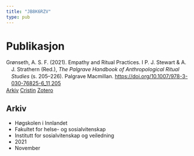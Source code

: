 ```yaml
---
title: "JB8K6RZV"
type: pub
---
```

<h1>Publikasjon</h1>
<article id="csl-bib-container-JB8K6RZV" class="csl-bib-container">
  <div class="csl-bib-body" style="line-height: 1.35; padding-left: 1em; text-indent:-1em;">
  <div class="csl-entry">Gr&#xF8;nseth, A. S. F. (2021). Empathy and Ritual Practices. I P. J. Stewart &amp; A. J. Strathern (Red.), <i>The Palgrave Handbook of Anthropological Ritual Studies</i> (s. 205&#x2013;226). Palgrave Macmillan. <a href="https://doi.org/10.1007/978-3-030-76825-6_11 205">https://doi.org/10.1007/978-3-030-76825-6_11 205</a></div>
</div>
  <div class="csl-bib-buttons">
    <a href="#taxonomy-article-JB8K6RZV" class="csl-bib-button">Arkiv</a>
    <a href="https://app.cristin.no/results/show.jsf?id=1956025" alt="Cristin URL" class="csl-bib-button">Cristin</a>
    <a href="http://zotero.org/groups/5402882/items/JB8K6RZV" alt="Zotero URL" class="csl-bib-button">Zotero</a>
  </div>
  <div id="csl-bib-meta-container-JB8K6RZV"></div>
</article>
<div id="csl-bib-meta-JB8K6RZV" class="csl-bib-meta">
  <article id="taxonomy-article-JB8K6RZV" class="taxonomy-article">
    <h1>Arkiv</h1>
    <ul>
      <li>Høgskolen i Innlandet</li>
      <li>Fakultet for helse- og sosialvitenskap</li>
      <li>Institutt for sosialvitenskap og veiledning</li>
      <li>2021</li>
      <li>November</li>
    </ul>
  </article>
</div>
